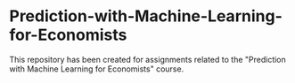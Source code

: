 # Prediction-with-Machine-Learning-for-Economists
This repository has been created for assignments related to the "Prediction with Machine Learning for Economists" course.

